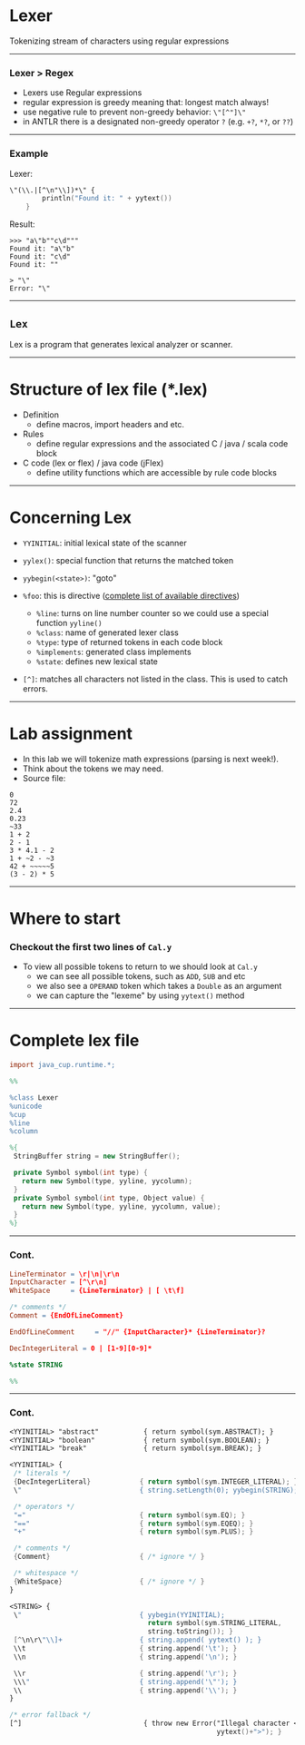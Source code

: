 # Lexer

Tokenizing stream of characters using regular expressions

---

### Lexer > Regex

- Lexers use Regular expressions
- regular expression is greedy meaning that: longest match always!
- use negative rule to prevent non-greedy behavior: `\"[^"]\"`
- in ANTLR there is a designated non-greedy operator `?` (e.g. `+?`, `*?`, or `??`)

---

### Example

Lexer:

```lex
\"(\\.|[^\n"\\])*\" {
        println("Found it: " + yytext())
    }
```

Result:

```shell
>>> "a\"b""c\d"""
Found it: "a\"b"
Found it: "c\d"
Found it: ""

> "\"
Error: "\"
```

---

## `Lex`

Lex is a program that generates lexical analyzer or scanner.

---

# Structure of lex file (*.lex)

- Definition
   - define macros, import headers and etc.
- Rules
   - define regular expressions and the associated C / java / scala code block
- C code (lex or flex) / java code (jFlex)
   - define utility functions which are accessible by rule code blocks

---

# Concerning Lex

- `YYINITIAL`: initial lexical state of the scanner
- `yylex()`: special function that returns the matched token
- `yybegin(<state>)`: "goto" <state> 
- `%foo`: this is directive ([complete list of available directives](https://github.com/jflex-de/jflex/blob/master/docs/md/lex-specs.md))
   - `%line`: turns on line number counter so we could use a special function `yyline()`
   - `%class`: name of generated lexer class
   - `%type`: type of returned tokens in each code block
   - `%implements`: generated class implements
   - `%state`: defines new lexical state

- `[^]`: matches all characters not listed in the class. This is used to catch errors.

---

# Lab assignment

- In this lab we will tokenize math expressions (parsing is next week!).
- Think about the tokens we may need.
- Source file:

```
0
72
2.4
0.23
~33
1 + 2
2 - 1
3 * 4.1 - 2
1 + ~2 - ~3
42 + ~~~~~5
(3 - 2) * 5
```

---

# Where to start
### Checkout the first two lines of `Cal.y`

- To view all possible tokens to return to we should look at `Cal.y`
  -  we can see all possible tokens, such as `ADD`, `SUB` and etc
    - we also see a `OPERAND` token which takes a `Double` as an argument
    - we can capture the "lexeme" by using `yytext()` method  

---

# Complete lex file

```lex
import java_cup.runtime.*;

%%

%class Lexer
%unicode
%cup
%line
%column

%{
 StringBuffer string = new StringBuffer();

 private Symbol symbol(int type) {
   return new Symbol(type, yyline, yycolumn);
 }
 private Symbol symbol(int type, Object value) {
   return new Symbol(type, yyline, yycolumn, value);
 }
%}
```

---

### Cont.

```lex
LineTerminator = \r|\n|\r\n
InputCharacter = [^\r\n]
WhiteSpace     = {LineTerminator} | [ \t\f]

/* comments */
Comment = {EndOfLineComment}

EndOfLineComment     = "//" {InputCharacter}* {LineTerminator}?

DecIntegerLiteral = 0 | [1-9][0-9]*

%state STRING

%%
```

---

### Cont.

```lex
<YYINITIAL> "abstract"           { return symbol(sym.ABSTRACT); }
<YYINITIAL> "boolean"            { return symbol(sym.BOOLEAN); }
<YYINITIAL> "break"              { return symbol(sym.BREAK); }

<YYINITIAL> {
 /* literals */
 {DecIntegerLiteral}            { return symbol(sym.INTEGER_LITERAL); }
 \"                             { string.setLength(0); yybegin(STRING); }

 /* operators */
 "="                            { return symbol(sym.EQ); }
 "=="                           { return symbol(sym.EQEQ); }
 "+"                            { return symbol(sym.PLUS); }

 /* comments */
 {Comment}                      { /* ignore */ }

 /* whitespace */
 {WhiteSpace}                   { /* ignore */ }
}

<STRING> {
 \"                             { yybegin(YYINITIAL); 
                                  return symbol(sym.STRING_LITERAL, 
                                  string.toString()); }
 [^\n\r\"\\]+                   { string.append( yytext() ); }
 \\t                            { string.append('\t'); }
 \\n                            { string.append('\n'); }

 \\r                            { string.append('\r'); }
 \\\"                           { string.append('\"'); }
 \\                             { string.append('\\'); }
}

/* error fallback */
[^]                              { throw new Error("Illegal character <"+
                                                   yytext()+">"); }
```

